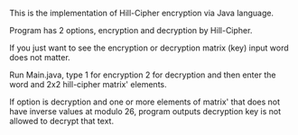This is the implementation of Hill-Cipher encryption via Java language.

Program has 2 options, encryption and decryption by Hill-Cipher.

If you just want to see the encryption or decryption matrix (key) input word does not matter.

Run Main.java, type 1 for encryption 2 for decryption and then enter the word and 2x2 hill-cipher matrix' elements.

If option is decryption and one or more elements of matrix' that does not have inverse values at modulo 26, program outputs decryption key is not allowed to decrypt that text. 
